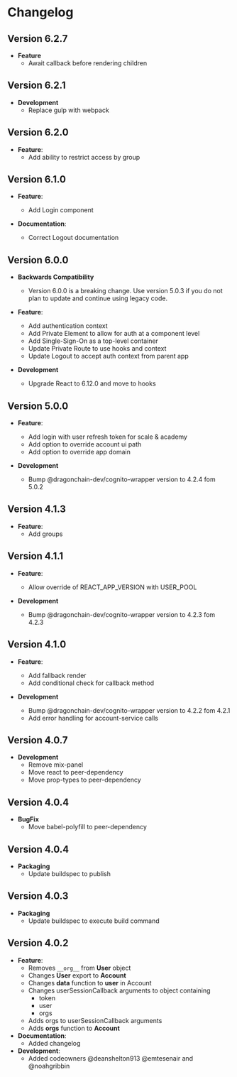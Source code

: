 # Changelog

## Version 6.2.7

- **Feature**
  - Await callback before rendering children

## Version 6.2.1

- **Development**
  - Replace gulp with webpack

## Version 6.2.0

- **Feature**:
  - Add ability to restrict access by group

## Version 6.1.0

- **Feature**:
  - Add Login component

- **Documentation**:
  - Correct Logout documentation

## Version 6.0.0

- **Backwards Compatibility**
  - Version 6.0.0 is a breaking change. Use version 5.0.3 if you do not plan to update and continue using legacy code.

- **Feature**:
  - Add authentication context
  - Add Private Element to allow for auth at a component level
  - Add Single-Sign-On as a top-level container
  - Update Private Route to use hooks and context
  - Update Logout to accept auth context from parent app

- **Development**
  - Upgrade React to 6.12.0 and move to hooks


## Version 5.0.0

- **Feature**:
  - Add login with user refresh token for scale & academy
  - Add option to override account ui path
  - Add option to override app domain

- **Development**
  - Bump @dragonchain-dev/cognito-wrapper version to 4.2.4 fom 5.0.2


## Version 4.1.3

- **Feature**:
  - Add groups
  

## Version 4.1.1

- **Feature**:
  - Allow override of REACT_APP_VERSION with USER_POOL

- **Development**
  - Bump @dragonchain-dev/cognito-wrapper version to 4.2.3 fom 4.2.3


## Version 4.1.0

- **Feature**:
  - Add fallback render
  - Add conditional check for callback method

- **Development**
  - Bump @dragonchain-dev/cognito-wrapper version to 4.2.2 fom 4.2.1
  - Add error handling for account-service calls


## Version 4.0.7

- **Development**
  - Remove mix-panel 
  - Move react to peer-dependency 
  - Move prop-types to peer-dependency 


## Version 4.0.4

- **BugFix**
  - Move babel-polyfill to peer-dependency


## Version 4.0.4

- **Packaging**
  - Update buildspec to publish


## Version 4.0.3

- **Packaging**
  - Update buildspec to execute build command


## Version 4.0.2

- **Feature**:
  - Removes `__org__` from **User** object
  - Changes **User** export to **Account**
  - Changes **data** function to **user** in Account
  - Changes userSessionCallback arguments to object containing
      - token
      - user
      - orgs
  - Adds orgs to userSessionCallback arguments
  - Adds **orgs** function to **Account**
- **Documentation**:
  - Added changelog
- **Development**:
  - Added codeowners @deanshelton913 @emtesenair and @noahgribbin
